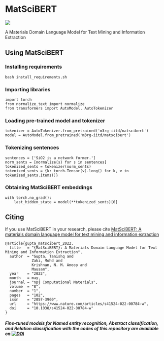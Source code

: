 
# MatSciBERT

<p>
<a href="https://console.tiyaro.ai/explore/m3rg-iitd-matscibert"> <img src="https://tiyaro-public-docs.s3.us-west-2.amazonaws.com/assets/try_on_tiyaro_badge.svg"></a>
</p>

A Materials Domain Language Model for Text Mining and Information Extraction

## Using MatSciBERT

### Installing requirements
```
bash install_requirements.sh
```

### Importing libraries
```
import torch
from normalize_text import normalize
from transformers import AutoModel, AutoTokenizer
```

### Loading pre-trained model and tokenizer
```
tokenizer = AutoTokenizer.from_pretrained('m3rg-iitd/matscibert')
model = AutoModel.from_pretrained('m3rg-iitd/matscibert')
```

### Tokenizing sentences
```
sentences = ['SiO2 is a network former.']
norm_sents = [normalize(s) for s in sentences]
tokenized_sents = tokenizer(norm_sents)
tokenized_sents = {k: torch.Tensor(v).long() for k, v in tokenized_sents.items()}
```

### Obtaining MatSciBERT embeddings
```
with torch.no_grad():
    last_hidden_state = model(**tokenized_sents)[0]
```

## Citing

If you use MatSciBERT in your research, please cite [MatSciBERT: A materials domain language model for text mining and information extraction](https://www.nature.com/articles/s41524-022-00784-w)
```
@article{gupta_matscibert_2022,
  title   = "{MatSciBERT}: A Materials Domain Language Model for Text Mining and Information Extraction",
  author  = "Gupta, Tanishq and 
            Zaki, Mohd and 
            Krishnan, N. M. Anoop and 
            Mausam",
  year    = "2022",
  month   = may,
  journal = "npj Computational Materials",
  volume  = "8",
  number  = "1",
  pages   = "102",
  issn    = "2057-3960",
  url     = "https://www.nature.com/articles/s41524-022-00784-w",
  doi     = "10.1038/s41524-022-00784-w"
}
```
##### Fine-tuned models for Named entity recognition, Abstract classification, and Relation classification with the codes of this repository are available on  [![DOI](https://zenodo.org/badge/DOI/10.5281/zenodo.6413296.svg)](https://doi.org/10.5281/zenodo.6413296)
